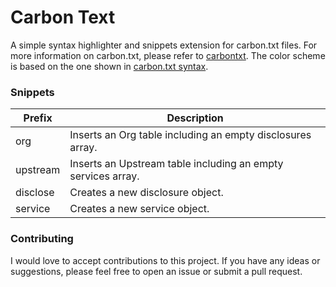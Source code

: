# Carbon Text
A simple syntax highlighter and snippets extension for carbon.txt files. For more information on carbon.txt, please refer to [carbontxt](https://carbontxt.org/). The color scheme is based on the one shown in [carbon.txt syntax](https://carbontxt.org/syntax).

### Snippets
| Prefix    | Description |
| --------- | ----------- |
| org       | Inserts an Org table including an empty disclosures array. |
| upstream  | Inserts an Upstream table including an empty services array. |
| disclose  | Creates a new disclosure object. |
| service   | Creates a new service object. |

### Contributing
I would love to accept contributions to this project. If you have any ideas or suggestions, please feel free to open an issue or submit a pull request.